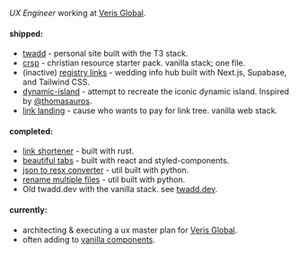 _UX Engineer_ working at [Veris Global](https://verisglobal.com/).

#### shipped:
- [twadd](https://github.com/taylorwaddell/twadd3) - personal site built with the T3 stack.
- [crsp](https://github.com/taylorwaddell/crsp-html) - christian resource starter pack. vanilla stack; one file.
- (inactive) [registry links](https://github.com/taylorwaddell/registery-links) - wedding info hub built with Next.js, Supabase, and Tailwind CSS.
- [dynamic-island](https://github.com/taylorwaddell/dynamic-island) - attempt to recreate the iconic dynamic island. Inspired by [@thomasauros](https://twitter.com/thomasauros/status/1632730698032316419).
- [link landing](https://github.com/taylorwaddell/link-landing) - cause who wants to pay for link tree. vanilla web stack.

#### completed:
- [link shortener](https://github.com/taylorwaddell/rust-link-shortner) - built with rust.
- [beautiful tabs](https://github.com/taylorwaddell/beautiful-tabs) - built with react and styled-components.
- [json to resx converter](https://github.com/taylorwaddell/json-resx-converter) - util built with python.
- [rename multiple files](https://github.com/taylorwaddell/rename_mulitple_files) - util built with python.
- Old twadd.dev with the vanilla stack. see [twadd.dev](https://github.com/taylorwaddell/twadd-dev-2.0).

#### currently:
- architecting & executing a ux master plan for [Veris Global](verisglobal.com).
- often adding to [vanilla components](https://github.com/taylorwaddell/vanilla-components).
